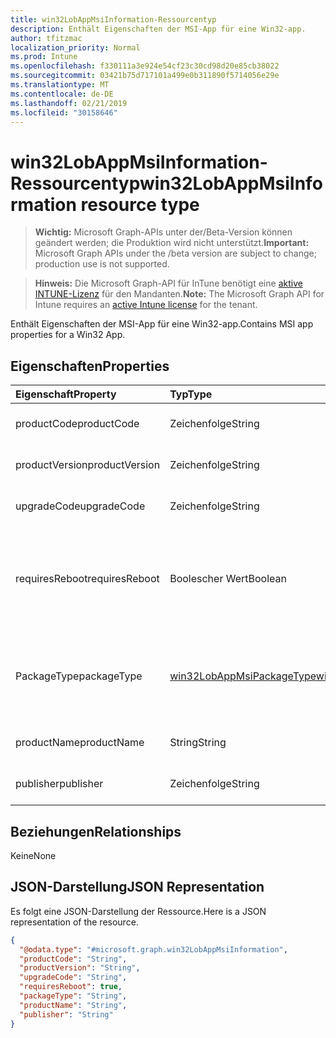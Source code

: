 ```yaml
---
title: win32LobAppMsiInformation-Ressourcentyp
description: Enthält Eigenschaften der MSI-App für eine Win32-app.
author: tfitzmac
localization_priority: Normal
ms.prod: Intune
ms.openlocfilehash: f330111a3e924e54cf23c30cd98d20e85cb38022
ms.sourcegitcommit: 03421b75d717101a499e0b311890f5714056e29e
ms.translationtype: MT
ms.contentlocale: de-DE
ms.lasthandoff: 02/21/2019
ms.locfileid: "30158646"
---
```

# <a name="win32lobappmsiinformation-resource-type"></a><span data-ttu-id="ba096-103">win32LobAppMsiInformation-Ressourcentyp</span><span class="sxs-lookup"><span data-stu-id="ba096-103">win32LobAppMsiInformation resource type</span></span>

> <span data-ttu-id="ba096-104">**Wichtig:** Microsoft Graph-APIs unter der/Beta-Version können geändert werden; die Produktion wird nicht unterstützt.</span><span class="sxs-lookup"><span data-stu-id="ba096-104">**Important:** Microsoft Graph APIs under the /beta version are subject to change; production use is not supported.</span></span>

> <span data-ttu-id="ba096-105">**Hinweis:** Die Microsoft Graph-API für InTune benötigt eine [aktive INTUNE-Lizenz](https://go.microsoft.com/fwlink/?linkid=839381) für den Mandanten.</span><span class="sxs-lookup"><span data-stu-id="ba096-105">**Note:** The Microsoft Graph API for Intune requires an [active Intune license](https://go.microsoft.com/fwlink/?linkid=839381) for the tenant.</span></span>

<span data-ttu-id="ba096-106">Enthält Eigenschaften der MSI-App für eine Win32-app.</span><span class="sxs-lookup"><span data-stu-id="ba096-106">Contains MSI app properties for a Win32 App.</span></span>

## <a name="properties"></a><span data-ttu-id="ba096-107">Eigenschaften</span><span class="sxs-lookup"><span data-stu-id="ba096-107">Properties</span></span>
|<span data-ttu-id="ba096-108">Eigenschaft</span><span class="sxs-lookup"><span data-stu-id="ba096-108">Property</span></span>|<span data-ttu-id="ba096-109">Typ</span><span class="sxs-lookup"><span data-stu-id="ba096-109">Type</span></span>|<span data-ttu-id="ba096-110">Beschreibung</span><span class="sxs-lookup"><span data-stu-id="ba096-110">Description</span></span>|
|:---|:---|:---|
|<span data-ttu-id="ba096-111">productCode</span><span class="sxs-lookup"><span data-stu-id="ba096-111">productCode</span></span>|<span data-ttu-id="ba096-112">Zeichenfolge</span><span class="sxs-lookup"><span data-stu-id="ba096-112">String</span></span>|<span data-ttu-id="ba096-113">Der MSI-Produktcode.</span><span class="sxs-lookup"><span data-stu-id="ba096-113">The MSI product code.</span></span>|
|<span data-ttu-id="ba096-114">productVersion</span><span class="sxs-lookup"><span data-stu-id="ba096-114">productVersion</span></span>|<span data-ttu-id="ba096-115">Zeichenfolge</span><span class="sxs-lookup"><span data-stu-id="ba096-115">String</span></span>|<span data-ttu-id="ba096-116">Die MSI-Produktversion.</span><span class="sxs-lookup"><span data-stu-id="ba096-116">The MSI product version.</span></span>|
|<span data-ttu-id="ba096-117">upgradeCode</span><span class="sxs-lookup"><span data-stu-id="ba096-117">upgradeCode</span></span>|<span data-ttu-id="ba096-118">Zeichenfolge</span><span class="sxs-lookup"><span data-stu-id="ba096-118">String</span></span>|<span data-ttu-id="ba096-119">Der MSI-UpgradeCode.</span><span class="sxs-lookup"><span data-stu-id="ba096-119">The MSI upgrade code.</span></span>|
|<span data-ttu-id="ba096-120">requiresReboot</span><span class="sxs-lookup"><span data-stu-id="ba096-120">requiresReboot</span></span>|<span data-ttu-id="ba096-121">Boolescher Wert</span><span class="sxs-lookup"><span data-stu-id="ba096-121">Boolean</span></span>|<span data-ttu-id="ba096-122">Gibt an, ob für die MSI-App der Computer neu gestartet werden muss, um die Installation abzuschließen.</span><span class="sxs-lookup"><span data-stu-id="ba096-122">Whether the MSI app requires the machine to reboot to complete installation.</span></span>|
|<span data-ttu-id="ba096-123">PackageType</span><span class="sxs-lookup"><span data-stu-id="ba096-123">packageType</span></span>|[<span data-ttu-id="ba096-124">win32LobAppMsiPackageType</span><span class="sxs-lookup"><span data-stu-id="ba096-124">win32LobAppMsiPackageType</span></span>](../resources/intune-apps-win32lobappmsipackagetype.md)|<span data-ttu-id="ba096-125">Der MSI-Pakettyp.</span><span class="sxs-lookup"><span data-stu-id="ba096-125">The MSI package type.</span></span> <span data-ttu-id="ba096-126">Mögliche Werte sind: `perMachine`, `perUser` und `dualPurpose`.</span><span class="sxs-lookup"><span data-stu-id="ba096-126">Possible values are: `perMachine`, `perUser`, `dualPurpose`.</span></span>|
|<span data-ttu-id="ba096-127">productName</span><span class="sxs-lookup"><span data-stu-id="ba096-127">productName</span></span>|<span data-ttu-id="ba096-128">String</span><span class="sxs-lookup"><span data-stu-id="ba096-128">String</span></span>|<span data-ttu-id="ba096-129">Der MSI-Produktname.</span><span class="sxs-lookup"><span data-stu-id="ba096-129">The MSI product name.</span></span>|
|<span data-ttu-id="ba096-130">publisher</span><span class="sxs-lookup"><span data-stu-id="ba096-130">publisher</span></span>|<span data-ttu-id="ba096-131">Zeichenfolge</span><span class="sxs-lookup"><span data-stu-id="ba096-131">String</span></span>|<span data-ttu-id="ba096-132">Der MSI-Herausgeber.</span><span class="sxs-lookup"><span data-stu-id="ba096-132">The MSI publisher.</span></span>|

## <a name="relationships"></a><span data-ttu-id="ba096-133">Beziehungen</span><span class="sxs-lookup"><span data-stu-id="ba096-133">Relationships</span></span>
<span data-ttu-id="ba096-134">Keine</span><span class="sxs-lookup"><span data-stu-id="ba096-134">None</span></span>

## <a name="json-representation"></a><span data-ttu-id="ba096-135">JSON-Darstellung</span><span class="sxs-lookup"><span data-stu-id="ba096-135">JSON Representation</span></span>
<span data-ttu-id="ba096-136">Es folgt eine JSON-Darstellung der Ressource.</span><span class="sxs-lookup"><span data-stu-id="ba096-136">Here is a JSON representation of the resource.</span></span>
<!-- {
  "blockType": "resource",
  "@odata.type": "microsoft.graph.win32LobAppMsiInformation"
}
-->
``` json
{
  "@odata.type": "#microsoft.graph.win32LobAppMsiInformation",
  "productCode": "String",
  "productVersion": "String",
  "upgradeCode": "String",
  "requiresReboot": true,
  "packageType": "String",
  "productName": "String",
  "publisher": "String"
}
```




